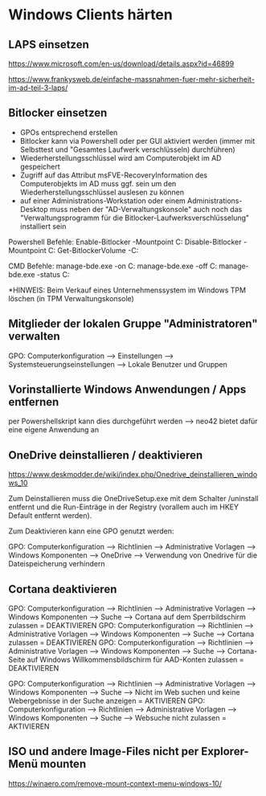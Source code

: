 # Windows Clients härten

## LAPS einsetzen

https://www.microsoft.com/en-us/download/details.aspx?id=46899

https://www.frankysweb.de/einfache-massnahmen-fuer-mehr-sicherheit-im-ad-teil-3-laps/

## Bitlocker einsetzen

- GPOs entsprechend erstellen
- Bitlocker kann via Powershell oder per GUI aktiviert werden (immer mit Selbsttest und "Gesamtes Laufwerk verschlüsseln) durchführen)
- Wiederherstellungsschlüssel wird am Computerobjekt im AD gespeichert
- Zugriff auf das Attribut msFVE-RecoveryInformation des Computerobjekts im AD muss ggf. sein um den Wiederherstellungsschlüssel auslesen zu können
- auf einer Administrations-Workstation oder einem Administrations-Desktop muss neben der "AD-Verwaltungskonsole" auch noch das "Verwaltungsprogramm für die Bitlocker-Laufwerksverschlüsselung" installiert sein

Powershell Befehle:
Enable-Bitlocker -Mountpoint C:
Disable-Bitlocker -Mountpoint C:
Get-BitlockerVolume -C:

CMD Befehle:
manage-bde.exe -on C:
manage-bde.exe -off C:
manage-bde.exe -status C:

*HINWEIS: Beim Verkauf eines Unternehmenssystem im Windows TPM löschen (in TPM Verwaltungskonsole)

## Mitglieder der lokalen Gruppe "Administratoren" verwalten

GPO: Computerkonfiguration --> Einstellungen --> Systemsteuerungseinstellungen --> Lokale Benutzer und Gruppen

## Vorinstallierte Windows Anwendungen / Apps entfernen

per Powershellskript kann dies durchgeführt werden --> neo42 bietet dafür eine eigene Anwendung an

## OneDrive deinstallieren / deaktivieren

https://www.deskmodder.de/wiki/index.php/Onedrive_deinstallieren_windows_10

Zum Deinstallieren muss die OneDriveSetup.exe mit dem Schalter /uninstall entfernt und die Run-Einträge in der Registry (vorallem auch im HKEY Default entfernt werden).

Zum Deaktivieren kann eine GPO genutzt werden:

GPO: Computerkonfiguration --> Richtlinien --> Administrative Vorlagen --> Windows Komponenten --> OneDrive --> Verwendung von Onedrive für die Dateispeicherung verhindern

## Cortana deaktivieren

GPO: Computerkonfiguration --> Richtlinien --> Administrative Vorlagen --> Windows Komponenten --> Suche --> Cortana auf dem Sperrbildschirm zulassen = DEAKTIVIEREN
GPO: Computerkonfiguration --> Richtlinien --> Administrative Vorlagen --> Windows Komponenten --> Suche --> Cortana zulassen = DEAKTIVIEREN
GPO: Computerkonfiguration --> Richtlinien --> Administrative Vorlagen --> Windows Komponenten --> Suche --> Cortana-Seite auf Windows Willkommensbildschirm für AAD-Konten zulassen = DEAKTIVIEREN

GPO: Computerkonfiguration --> Richtlinien --> Administrative Vorlagen --> Windows Komponenten --> Suche --> Nicht im Web suchen und keine Webergebnisse in der Suche anzeigen = AKTIVIEREN
GPO: Computerkonfiguration --> Richtlinien --> Administrative Vorlagen --> Windows Komponenten --> Suche --> Websuche nicht zulassen = AKTIVIEREN

## ISO und andere Image-Files nicht per Explorer-Menü mounten

https://winaero.com/remove-mount-context-menu-windows-10/



